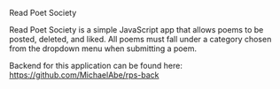 Read Poet Society

Read Poet Society is a simple JavaScript app that allows poems to be posted, deleted, and liked. All poems must fall under a category chosen from the dropdown menu when submitting a poem.

Backend for this application can be found here: https://github.com/MichaelAbe/rps-back